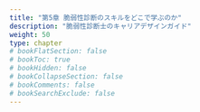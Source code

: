 ```yaml
---
title: "第5章 脆弱性診断のスキルをどこで学ぶのか"
description: "脆弱性診断士のキャリアデザインガイド"
weight: 50
type: chapter
# bookFlatSection: false
# bookToc: true
# bookHidden: false
# bookCollapseSection: false
# bookComments: false
# bookSearchExclude: false
---
```

